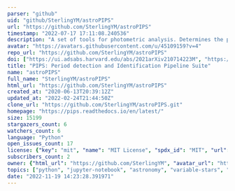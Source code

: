 ```yaml
---
parser: "github"
uid: "github/SterlingYM/astroPIPS"
url: "https://github.com/SterlingYM/astroPIPS"
timestamp: "2022-07-17 17:11:08.240536"
description: "A set of tools for photometric analysis. Determines the period of short-period variable stars."
avatar: "https://avatars.githubusercontent.com/u/45109159?v=4"
repo_url: "https://github.com/SterlingYM/astroPIPS"
doi: ["https://ui.adsabs.harvard.edu/abs/2021arXiv210714223M", "https://ui.adsabs.harvard.edu/abs/2021ascl.soft08019M/abstract"]
title: "PIPS: Period detection and Identification Pipeline Suite"
name: "astroPIPS"
full_name: "SterlingYM/astroPIPS"
html_url: "https://github.com/SterlingYM/astroPIPS"
created_at: "2020-06-13T20:39:12Z"
updated_at: "2022-02-24T21:44:50Z"
clone_url: "https://github.com/SterlingYM/astroPIPS.git"
homepage: "https://pips.readthedocs.io/en/latest/"
size: 15199
stargazers_count: 6
watchers_count: 6
language: "Python"
open_issues_count: 17
license: {"key": "mit", "name": "MIT License", "spdx_id": "MIT", "url": "https://api.github.com/licenses/mit", "node_id": "MDc6TGljZW5zZTEz"}
subscribers_count: 2
owner: {"html_url": "https://github.com/SterlingYM", "avatar_url": "https://avatars.githubusercontent.com/u/45109159?v=4", "login": "SterlingYM", "type": "User"}
topics: ["python", "jupyter-notebook", "astronomy", "variable-stars", "pipelines"]
date: "2022-11-19 14:23:28.391971"
---
```

